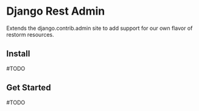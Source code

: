 Django Rest Admin
=================

Extends the django.contrib.admin site to add support for our own flavor of restorm resources.

Install
-------

#TODO

Get Started
-----------

#TODO
